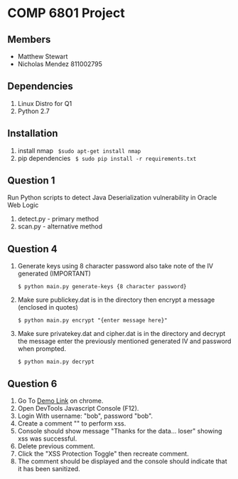 # COMP 6801 Project

##  Members
 * Matthew Stewart
 * Nicholas Mendez 811002795

## Dependencies
1. Linux Distro for Q1
2. Python 2.7

## Installation

1. install nmap ``` $sudo apt-get install nmap```
2. pip dependencies ``` $ sudo pip install -r requirements.txt```

## Question 1

Run Python scripts to detect Java Deserialization vulnerability in Oracle Web Logic
1. detect.py - primary method  
2. scan.py - alternative method

## Question 4
1. Generate keys using 8 character password also take note of the IV generated (IMPORTANT) 

    ```$ python main.py generate-keys {8 character password}```
2. Make sure publickey.dat is in the directory then encrypt a message (enclosed in quotes)
 
    ```$ python main.py encrypt "{enter message here}" ```
3. Make sure privatekey.dat and cipher.dat is in the directory and decrypt the message enter the previously mentioned generated IV and password when prompted.
    
    ```$ python main.py decrypt```
    

## Question 6

1. Go To [Demo Link](https://snickdx.me/xss) on chrome.
2. Open DevTools Javascript Console (F12).
3. Login With username: "bob", password "bob".
4. Create a comment "<script src="https://snickdx.me/xss/scammer.js"></script>" to perform xss.
5. Console should show message "Thanks for the data... loser" showing xss was successful.
6. Delete previous comment.
7. Click the "XSS Protection Toggle" then recreate comment.
8. The comment should be displayed and the console should indicate that it has been sanitized.
